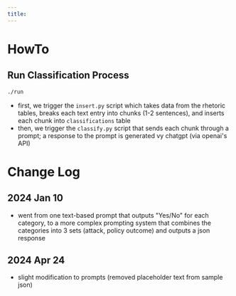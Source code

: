```yaml
---
title: 
--- 
```


# HowTo

## Run Classification Process

```bash
./run
```

- first, we trigger the `insert.py` script which takes data from the rhetoric tables, breaks each text entry into chunks (1-2 sentences), and inserts each chunk into `classifications` table
- then, we trigger the `classify.py` script that sends each chunk through a prompt; a response to the prompt is generated vy chatgpt (via openai's API)

# Change Log

## 2024 Jan 10

- went from one text-based prompt that outputs "Yes/No" for each category, to a more complex prompting system that combines the categories into 3 sets (attack, policy outcome) and outputs a json response

## 2024 Apr 24

- slight modification to prompts (removed placeholder text from sample json)




